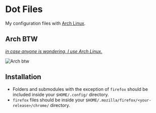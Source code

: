 # Dot Files
My configuration files with [Arch Linux](https://archlinux.org/).

## Arch BTW
*[in case anyone is wondering, I use Arch Linux.](https://knowyourmeme.com/memes/btw-i-use-arch)*  

![Arch btw](https://user-images.githubusercontent.com/93501477/252517361-d6a44b2d-de83-4f1f-a3d7-0385519a136c.png)

## Installation
- Folders and submodules with the exception of `firefox` should be included inside your `$HOME/.config/` directory.
- `firefox` files should be inside your `$HOME/.mozilla/firefox/<your-release>/chrome/` directory.

